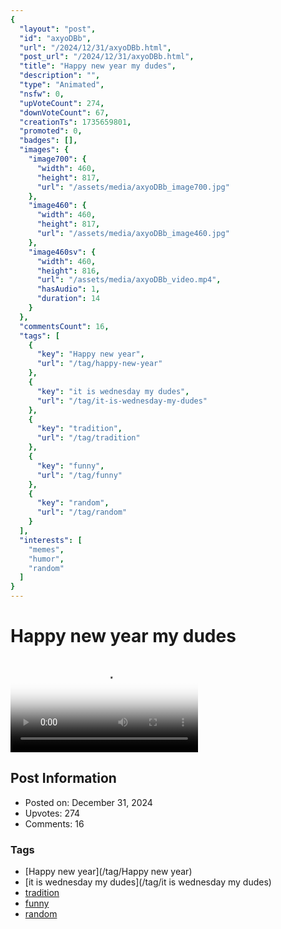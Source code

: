 ```yaml
---
{
  "layout": "post",
  "id": "axyoDBb",
  "url": "/2024/12/31/axyoDBb.html",
  "post_url": "/2024/12/31/axyoDBb.html",
  "title": "Happy new year my dudes",
  "description": "",
  "type": "Animated",
  "nsfw": 0,
  "upVoteCount": 274,
  "downVoteCount": 67,
  "creationTs": 1735659801,
  "promoted": 0,
  "badges": [],
  "images": {
    "image700": {
      "width": 460,
      "height": 817,
      "url": "/assets/media/axyoDBb_image700.jpg"
    },
    "image460": {
      "width": 460,
      "height": 817,
      "url": "/assets/media/axyoDBb_image460.jpg"
    },
    "image460sv": {
      "width": 460,
      "height": 816,
      "url": "/assets/media/axyoDBb_video.mp4",
      "hasAudio": 1,
      "duration": 14
    }
  },
  "commentsCount": 16,
  "tags": [
    {
      "key": "Happy new year",
      "url": "/tag/happy-new-year"
    },
    {
      "key": "it is wednesday my dudes",
      "url": "/tag/it-is-wednesday-my-dudes"
    },
    {
      "key": "tradition",
      "url": "/tag/tradition"
    },
    {
      "key": "funny",
      "url": "/tag/funny"
    },
    {
      "key": "random",
      "url": "/tag/random"
    }
  ],
  "interests": [
    "memes",
    "humor",
    "random"
  ]
}
---
```


# Happy new year my dudes

<video controls playsinline loop poster="/assets/media/axyoDBb_image460.jpg">
  <source src="/assets/media/axyoDBb_video.mp4" type="video/mp4">
  Your browser does not support the video tag.
</video>

## Post Information

- Posted on: December 31, 2024
- Upvotes: 274
- Comments: 16

### Tags

- [Happy new year](/tag/Happy new year)
- [it is wednesday my dudes](/tag/it is wednesday my dudes)
- [tradition](/tag/tradition)
- [funny](/tag/funny)
- [random](/tag/random)
